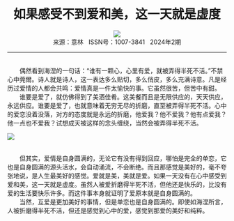 # <center>如果感受不到爱和美，这一天就是虚度</center>

<div align=center><img src="http://fslib.vip.qikan.cn/img.ashx?key=%d7%f7%d5%df%a3%ba%c0%ee%d2%f8%ba%d3"></div>

<center>来源：意林   ISSN号：1007-3841   2024年2期</center>

* * *

<br>　　偶然看到海涅的一句话：“谁有一颗心，心里有爱，就被弄得半死不活。”不禁心中莞爾。诗人就是诗人，这一表达多么贴切，多么俏皮，多么充满诗意。凡是经历过爱情的人都会共鸣：爱情真是一件太愉快的事。它虽然很苦，但苦中有甜。  
　　谁要是爱了，就仿佛得到了美酒佳肴。这美餐而且是无限供应的，天天供应，永远供应。谁要是爱了，也就意味着无穷无尽的折磨，直至被弄得半死不活。心中的爱恋没着没落，对方的态度就是永远的折磨，他爱我？他不爱我？他有点爱我？他一点也不爱我？试想成天被这样的念头缠绕，当然会被弄得半死不活。

![](http://img.resource.qikan.cn/markvip/qkimages/yili/yili202402/yili20240259-1-l.jpg)

  
<br>　　但其实，爱情是自身圆满的，无论它有没有得到回应，哪怕是完全的单恋，它也是自身圆满的源头活水，会自动涌流，不会断绝。而且那感觉是美好的，毫不夸张地说，是人生最美好的感觉。爱就是美，美就是爱。如果一天没有在心中感受到爱和美，这一天就是虚度。虽然人被爱折磨得半死不活，但他还是快乐的，比没有爱的生活要快乐许多。而这件事本身就证明了爱原本就是自身圆满的。  
　　当然，互爱是更加美好的事情，但是单恋也是自身圆满的。即使如海涅所言，人被折磨得半死不活，但还是感觉到心中的爱，感觉到那爱的美好和纯粹。
